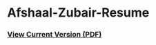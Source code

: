 # Afshaal-Zubair-Resume

### [View Current Version (PDF)](https://github.com/afshaalzubair/Afshaal-Zubair-Resume/blob/main/Resumes/Version%202.0/Afshaal_Zubair_CV.pdf)
